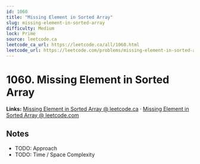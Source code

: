 ```yaml
--- 
id: 1060
title: "Missing Element in Sorted Array"
slug: missing-element-in-sorted-array
difficulty: Medium
lock: Prime
source: leetcode.ca
leetcode_ca_url: https://leetcode.ca/all/1060.html
leetcode_url: https://leetcode.com/problems/missing-element-in-sorted-array/
---
```


# 1060. Missing Element in Sorted Array

**Links:** [Missing Element in Sorted Array @ leetcode.ca](https://leetcode.ca/all/1060.html) · [Missing Element in Sorted Array @ leetcode.com](https://leetcode.com/problems/missing-element-in-sorted-array/)

## Notes
- TODO: Approach
- TODO: Time / Space Complexity
